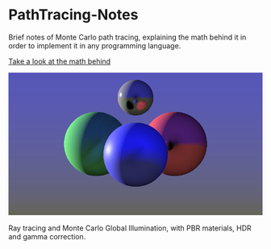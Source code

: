 # PathTracing-Notes
Brief notes of Monte Carlo path tracing, explaining the math behind it in order to implement it in any programming language.

[Take a look at the math behind](Path_Tracing_Notes.pdf)

![](img/raytracingGI.png)

Ray tracing and Monte Carlo Global Illumination, with PBR materials, HDR and gamma correction.
